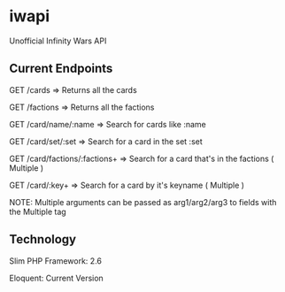 iwapi
=====

Unofficial Infinity Wars API

Current Endpoints
-----------------

GET /cards => Returns all the cards

GET /factions => Returns all the factions

GET /card/name/:name => Search for cards like :name

GET /card/set/:set => Search for a card in the set :set

GET /card/factions/:factions+ => Search for a card that's in the factions ( Multiple )

GET /card/:key+ => Search for a card by it's keyname ( Multiple )

NOTE: Multiple arguments can be passed as arg1/arg2/arg3 to fields with the Multiple tag

Technology
----------

Slim PHP Framework: 2.6

Eloquent: Current Version

